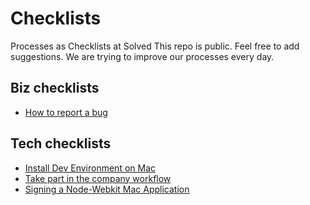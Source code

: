 Checklists
==========

Processes as Checklists at Solved
This repo is public. Feel free to add suggestions. We are trying to improve our processes every day.

Biz checklists
--------------

* [How to report a bug](https://github.com/solvedio/checklists/blob/master/bug-report.md)

Tech checklists
---------------

* [Install Dev Environment on Mac](https://github.com/solvedio/checklists/blob/master/install-dev-environment-mac.md)
* [Take part in the company workflow](https://github.com/solvedio/checklists/blob/master/git-workflow.md)
* [Signing a Node-Webkit Mac Application](https://github.com/solvedio/checklists/blob/master/signing-node-webkit-app-for-mac.md)


